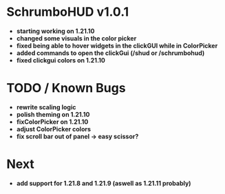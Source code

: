 # SchrumboHUD v1.0.1
- **starting working on 1.21.10**
- **changed some visuals in the color picker**
- **fixed being able to hover widgets in the clickGUI while in ColorPicker**
- **added commands to open the clickGui (/shud or /schrumbohud)**
- **fixed clickgui colors on 1.21.10**

# TODO / Known Bugs
- **rewrite scaling logic**
- **polish theming on 1.21.10**
- **fixColorPicker on 1.21.10**
- **adjust ColorPicker colors**
- **fix scroll bar out of panel -> easy scissor?**

# Next
- **add support for 1.21.8 and 1.21.9 (aswell as 1.21.11 probably)**
